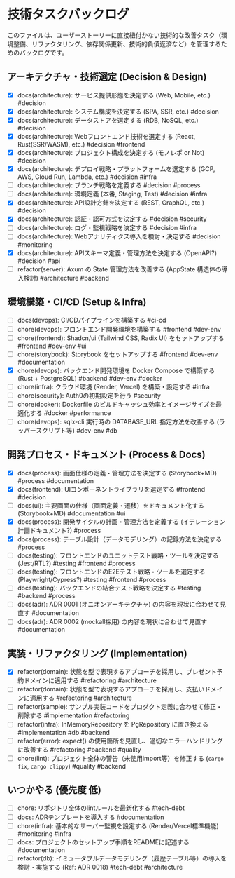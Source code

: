# 技術タスクバックログ

このファイルは、ユーザーストーリーに直接紐付かない技術的な改善タスク（環境整備、リファクタリング、依存関係更新、技術的負債返済など）を管理するためのバックログです。

## アーキテクチャ・技術選定 (Decision & Design)

*   [x] docs(architecture): サービス提供形態を決定する (Web, Mobile, etc.) #decision
*   [x] docs(architecture): システム構成を決定する (SPA, SSR, etc.) #decision
*   [x] docs(architecture): データストアを選定する (RDB, NoSQL, etc.) #decision
*   [x] docs(architecture): Webフロントエンド技術を選定する (React, Rust(SSR/WASM), etc.) #decision #frontend
*   [x] docs(architecture): プロジェクト構成を決定する (モノレポ or Not) #decision
*   [x] docs(architecture): デプロイ戦略・プラットフォームを選定する (GCP, AWS, Cloud Run, Lambda, etc.) #decision #infra
*   [ ] docs(architecture): ブランチ戦略を定義する #decision #process
*   [ ] docs(architecture): 環境定義 (本番, Staging, Test) #decision #infra
*   [x] docs(architecture): API設計方針を決定する (REST, GraphQL, etc.) #decision
*   [x] docs(architecture): 認証・認可方式を決定する #decision #security
*   [ ] docs(architecture): ログ・監視戦略を決定する #decision #infra
*   [ ] docs(architecture): Webアナリティクス導入を検討・決定する #decision #monitoring
*   [x] docs(architecture): APIスキーマ定義・管理方法を決定する (OpenAPI?) #decision #api
*   [ ] refactor(server): Axum の State 管理方法を改善する (AppState 構造体の導入検討) #architecture #backend

## 環境構築・CI/CD (Setup & Infra)

*   [ ] docs(devops): CI/CDパイプラインを構築する #ci-cd
*   [ ] chore(devops): フロントエンド開発環境を構築する #frontend #dev-env
*   [ ] chore(frontend): Shadcn/ui (Tailwind CSS, Radix UI) をセットアップする #frontend #dev-env #ui
*   [ ] chore(storybook): Storybook をセットアップする #frontend #dev-env #documentation
*   [x] chore(devops): バックエンド開発環境を Docker Compose で構築する (Rust + PostgreSQL) #backend #dev-env #docker
*   [ ] chore(infra): クラウド環境 (Render, Vercel) を構築・設定する #infra
*   [ ] chore(security): Auth0の初期設定を行う #security
*   [ ] chore(docker): Dockerfile のビルドキャッシュ効率とイメージサイズを最適化する #docker #performance
*   [ ] chore(devops): sqlx-cli 実行時の DATABASE_URL 指定方法を改善する (ラッパースクリプト等) #dev-env #db

## 開発プロセス・ドキュメント (Process & Docs)

*   [x] docs(process): 画面仕様の定義・管理方法を決定する (Storybook+MD) #process #documentation
*   [x] docs(frontend): UIコンポーネントライブラリを選定する #frontend #decision
*   [ ] docs(ui): 主要画面の仕様（画面定義・遷移）をドキュメント化する (Storybook+MD) #documentation #ui
*   [x] docs(process): 開発サイクルの計画・管理方法を定義する (イテレーション計画ドキュメント?) #process
*   [x] docs(process): テーブル設計（データモデリング）の記録方法を決定する #process
*   [ ] docs(testing): フロントエンドのユニットテスト戦略・ツールを決定する (Jest/RTL?) #testing #frontend #process
*   [ ] docs(testing): フロントエンドのE2Eテスト戦略・ツールを選定する (Playwright/Cypress?) #testing #frontend #process
*   [ ] docs(testing): バックエンドの結合テスト戦略を決定する #testing #backend #process
*   [ ] docs(adr): ADR 0001 (オニオンアーキテクチャ) の内容を現状に合わせて見直す #documentation
*   [ ] docs(adr): ADR 0002 (mockall採用) の内容を現状に合わせて見直す #documentation

## 実装・リファクタリング (Implementation)

*   [x] refactor(domain): 状態を型で表現するアプローチを採用し、プレゼント予約ドメインに適用する #refactoring #architecture
*   [ ] refactor(domain): 状態を型で表現するアプローチを採用し、支払いドメインに適用する #refactoring #architecture
*   [ ] refactor(sample): サンプル実装コードをプロダクト定義に合わせて修正・削除する #implementation #refactoring
*   [ ] refactor(infra): InMemoryRepository を PgRepository に置き換える #implementation #db #backend
*   [ ] refactor(error): expect() の使用箇所を見直し、適切なエラーハンドリングに改善する #refactoring #backend #quality
*   [ ] chore(lint): プロジェクト全体の警告（未使用import等）を修正する (`cargo fix`, `cargo clippy`) #quality #backend

## いつかやる (優先度 低)

*   [ ] chore: リポジトリ全体のlintルールを最新化する #tech-debt
*   [ ] docs: ADRテンプレートを導入する #documentation
*   [ ] chore(infra): 基本的なサーバー監視を設定する (Render/Vercel標準機能) #monitoring #infra
*   [ ] docs: プロジェクトのセットアップ手順をREADMEに記述する #documentation
*   [ ] refactor(db): イミュータブルデータモデリング（履歴テーブル等）の導入を検討・実施する (Ref: ADR 0018) #tech-debt #architecture 